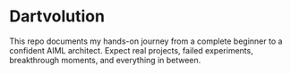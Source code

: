 # Dartvolution
This repo documents my hands-on journey from a complete beginner to a confident AIML architect. Expect real projects, failed experiments, breakthrough moments, and everything in between.

